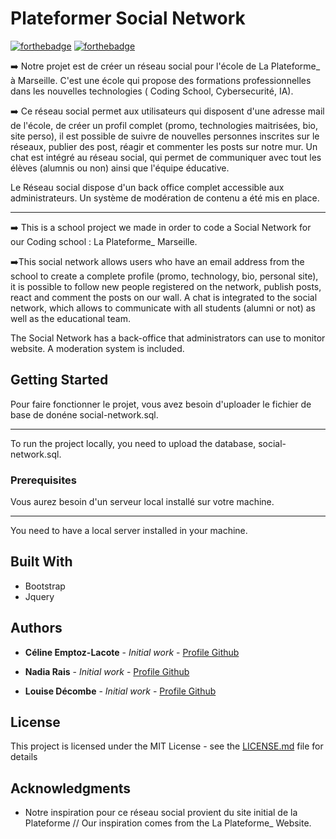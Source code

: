 # Plateformer Social Network

[![forthebadge](http://forthebadge.com/images/badges/made-with-php.svg)](http://forthebadge.com)
[![forthebadge](http://forthebadge.com/images/badges/built-with-love.svg)](http://forthebadge.com)

:arrow_right: Notre projet est de créer un réseau social pour l'école de La Plateforme_ à Marseille. C'est une école qui propose des formations professionnelles 
dans les nouvelles technologies ( Coding School, Cybersecurité, IA).

:arrow_right: Ce réseau social permet aux utilisateurs qui disposent d'une adresse mail de l'école, de créer un profil complet (promo, technologies maitrisées, bio, site perso), il est possible de suivre de nouvelles personnes inscrites sur le réseaux, publier des post, réagir et commenter les posts sur notre mur. 
Un chat est intégré au réseau social, qui permet de communiquer avec tout les élèves (alumnis ou non) ainsi que l'équipe éducative.

Le Réseau social dispose d'un back office complet accessible aux administrateurs. Un système de modération de contenu a été mis en place.

---------------------------------------------------

:arrow_right: This is a school project we made in order to code a Social Network for our Coding school : La Plateforme_ Marseille.

 :arrow_right:This social network allows users who have an email address from the school to create a complete profile (promo, technology, bio, personal site), it is possible to follow new people registered on the network, publish posts, react and comment the posts on our wall. A chat is integrated to the social network, which allows to communicate with all students (alumni or not) as well as the educational team.

The Social Network has a back-office that administrators can use to monitor website. A moderation system is included.



## Getting Started

Pour faire fonctionner le projet, vous avez besoin d'uploader le fichier de base de donéne social-network.sql.

----------------------------------------------------------------------------------------------------

To run the project locally, you need to upload the database, social-network.sql. 

### Prerequisites

Vous aurez besoin d'un serveur local installé sur votre machine. 

---------------------------------------------------------------------


You need to have a local server installed in your machine.

## Built With

* Bootstrap
* Jquery

## Authors

* **Céline Emptoz-Lacote** - *Initial work* - [Profile Github](https://github.com/celine-emptoz-lacote)

* **Nadia Rais** - *Initial work* - [Profile Github](https://github.com/nadia-rais)

* **Louise Décombe** - *Initial work* - [Profile Github](https://github.com/celine-emptoz-lacote)


## License

This project is licensed under the MIT License - see the [LICENSE.md](LICENSE.md) file for details

## Acknowledgments

* Notre inspiration pour ce réseau social provient du site initial de la Plateforme // Our inspiration comes from the La Plateforme_ Website.

